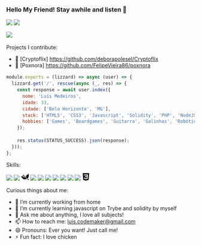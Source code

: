### Hello My Friend! Stay awhile and listen 👋

<p>
  <img src = "https://github-readme-stats.vercel.app/api/top-langs/?username=LizzardMedeiros&theme=dark" height="250px">
  <img src = "https://github-readme-stats.vercel.app/api?username=LizzardMedeiros&show_icons=true&line_height=33&theme=dark" height="250px"> 
</p>

![](https://komarev.com/ghpvc/?username=LizzardMedeiros)

Projects I contribute:

- 👯 [Cryptoflix] https://github.com/deborapolesel/Cryptoflix
- 👯 [Poxnora] https://github.com/FelipeVieira86/poxnora

``` javascript
module.exports = (lizzard) => async (user) => {
  lizzard.get('/', rescue(async (_, res) => {
    const response = await user.index({
      nome: 'Luís Medeiros',
      idade: 33,
      cidade: ['Belo Horizonte', 'MG'],
      stack: ['HTML5', 'CSS3', 'Javascript', 'Solidity', 'PHP', 'NodeJS', 'ReactJS', 'VUEJS', 'MongoDB', 'MySQL', 'Docker', 'Jest', 'RTL', 'Arduino' ],
      hobbies: ['Games', 'Boardgames', 'Guitarra', 'Galinhas', 'Robótica', 'Desafios!!!'],
    });

    res.status(STATUS_SUCCESS).json(response);
  }));
};
```

Skills:

<code><img height="20" src="https://github.com/simple-icons/simple-icons/blob/develop/icons/arduino.svg"></code>
<code><img height="20" src="https://github.com/simple-icons/simple-icons/blob/develop/icons/codeigniter.svg"></code>
<code><img height="20" src="https://github.com/simple-icons/simple-icons/blob/develop/icons/gimp.svg"></code>
<code><img height="20" src="https://simpleicons.org/icons/react.svg"></code>
<code><img height="20" src="https://simpleicons.org/icons/vue-dot-js.svg"></code>
<code><img height="20" src="https://simpleicons.org/icons/blender.svg"></code>
<code><img height="20" src="https://simpleicons.org/icons/javascript.svg"></code>
<code><img height="20" src="https://simpleicons.org/icons/node-dot-js.svg"></code>
<code><img height="20" src="https://simpleicons.org/icons/visualstudiocode.svg"></code>
<code><img height="20" src="https://github.com/simple-icons/simple-icons/blob/develop/icons/html5.svg"></code>
<code><img height="20" src="https://raw.githubusercontent.com/simple-icons/simple-icons/develop/icons/css3.svg"></code>

Curious things about me:

- 🔭 I’m currently working from home
- 🌱 I’m currently learning javascript on Trybe and solidity by myself
- 💬 Ask me about anything, I love all subjects!
- 📫 How to reach me: luis.codemaker@gmail.com
- 😄 Pronouns: Ever you want! Just call me!
- ⚡ Fun fact: I love chicken
